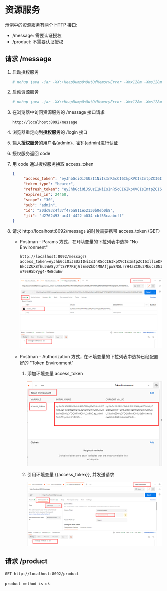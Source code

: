 # 资源服务

示例中的资源服务有两个 HTTP 接口:

- /message: 需要认证授权
- /product: 不需要认证授权

## 请求 /message

1. 启动授权服务
   ```bash
   # nohup java -jar -XX:+HeapDumpOnOutOfMemoryError -Xmx128m -Xms128m ./spring-security-oauth2-auth-server-0.0.1.jar > /dev/null &
   ```

2. 启动资源服务
   ```bash
   # nohup java -jar -XX:+HeapDumpOnOutOfMemoryError -Xmx128m -Xms128m ./spring-security-oauth2-resource-server-0.0.1.jar > /dev/null &
   ```

3. 在浏览器中访问资源服务的 /message 接口请求
   ```
   http://localhost:8092/message
   ```

4. 浏览器重定向到**授权服务**的 /login 接口

5. 输入**授权服务**的用户名(admin)、密码(admin)进行认证

6. 授权服务返回 code

7. 用 code 通过授权服务换取 access_token
   ```json
   {
        "access_token": "eyJhbGciOiJSUzI1NiIsInR5cCI6IkpXVCIsImtpZCI6IllLeDFWTDlNL0RDT3ZOWCt0OWxUQXJpUXJtVlhtSDl6b3FQQWFnMDh4U2s9In0.eyJzdWIiOiJhZG1pbiIsInVzZXJfbmFtZSI6ImFkbWluIiwic2NvcGUiOlsiMzAiXSwiaWQiOiIyMGRjOTNjNGYzN2Y0NzVhODExZTUyMTMwYjBlYjBiOCIsImV4cCI6MTYzMTcxMzM4MywiYXV0aG9yaXRpZXMiOlsiVVNFUiIsIkFETUlOIl0sImp0aSI6ImQyNzYyNDkzLWFjNGYtNDQyMi1iMDM0LWNiZjU1Y2FhYmNmZiIsImNsaWVudF9pZCI6Im1lc3NhZ2luZy1jbGllbnQifQ.C7SRAxnp9I5_5YhDrrqRSzvtCsB__k3erFS1BQN8E2QlM4zQpGLfYtNtUPjhlcc2fZ1yo4YGXhxdcAObspXgXPuQkZIya6_kkyD0WzrI8WFr3GzjWBxHHVs9Go9zM39RCwSOE2eVUiqVz8zFHdmZAI0rlBhwVBFYVWlmwJ4wPqltHpGj2ZYzTmThj3Mj8E34K1DhKk2VzQVr1RmB5V08nQqQEKLFQOAZDG6t7ehpkConAW4m6nJ-EkczZUX8fhu5WA8yJftSYP7KEjGl8m0Zkb4M8Afjpw8N5LrrH4aZC0u2MkucsDN3E6rAk8R8QwJUIw-n79SH5bYyg4-MeBduEw",
        "token_type": "bearer",
        "refresh_token": "eyJhbGciOiJSUzI1NiIsInR5cCI6IkpXVCIsImtpZCI6IllLeDFWTDlNL0RDT3ZOWCt0OWxUQXJpUXJtVlhtSDl6b3FQQWFnMDh4U2s9In0.eyJzdWIiOiJhZG1pbiIsInVzZXJfbmFtZSI6ImFkbWluIiwic2NvcGUiOlsiMzAiXSwiYXRpIjoiZDI3NjI0OTMtYWM0Zi00NDIyLWIwMzQtY2JmNTVjYWFiY2ZmIiwiaWQiOiIyMGRjOTNjNGYzN2Y0NzVhODExZTUyMTMwYjBlYjBiOCIsImV4cCI6MTYzMTcxMzM4MywiYXV0aG9yaXRpZXMiOlsiVVNFUiIsIkFETUlOIl0sImp0aSI6Ijc2M2QwNjY1LTlkZTUtNDdiMS05OGQ3LTM0NWU4ZTIxMjRkZCIsImNsaWVudF9pZCI6Im1lc3NhZ2luZy1jbGllbnQifQ.YjBie37Np4_WR_O84u8ulHgiBsnFmUe9ImWnzNIpv6f06jmQ93kY8f1xInLIaYEvRPXrRO_X9-WjpEz1eGi9p0Ve6zn8CFiJxA9DqOiydmhwwNbMNHzW4BSVCZcxGT1bSFayPsYJO1wzfwFLZoryRKb_AwZpQER7K8GdU6vjZB5MBQzk75xfLgjOx8BjxRJwtu5Bqx6f49NT7zlO_ceSgCPiHUez18qxzLXzH8VbErcSddYNsECSqQdfdkbk-kPUksllysqz0TQvOEtKepbxDxwHtMBretbcn7JWhPgtZxEZeb48VVFxxRxFYod_R5TUyL6v0WhUcCJOudCNtsHqQQ",
        "expires_in": 24460,
        "scope": "30",
        "sub": "admin",
        "id": "20dc93c4f37f475a811e52130b0eb0b8",
        "jti": "d2762493-ac4f-4422-b034-cbf55caabcff"
   }
   ```

8. 请求 http://localhost:8092/message 的时候需要携带 access_token (GET)
   - Postman - Params 方式，在环境变量的下拉列表中选择 "No Environment"
      ```
      http://localhost:8092/message?access_token=eyJhbGciOiJSUzI1NiIsInR5cCI6IkpXVCIsImtpZCI6IllLeDFWTDlNL0RDT3ZOWCt0OWxUQXJpUXJtVlhtSDl6b3FQQWFnMDh4U2s9In0.eyJzdWIiOiJhZG1pbiIsInVzZXJfbmFtZSI6ImFkbWluIiwic2NvcGUiOlsiMzAiXSwiaWQiOiIyMGRjOTNjNGYzN2Y0NzVhODExZTUyMTMwYjBlYjBiOCIsImV4cCI6MTYzMTcxMzM4MywiYXV0aG9yaXRpZXMiOlsiVVNFUiIsIkFETUlOIl0sImp0aSI6ImQyNzYyNDkzLWFjNGYtNDQyMi1iMDM0LWNiZjU1Y2FhYmNmZiIsImNsaWVudF9pZCI6Im1lc3NhZ2luZy1jbGllbnQifQ.C7SRAxnp9I5_5YhDrrqRSzvtCsB__k3erFS1BQN8E2QlM4zQpGLfYtNtUPjhlcc2fZ1yo4YGXhxdcAObspXgXPuQkZIya6_kkyD0WzrI8WFr3GzjWBxHHVs9Go9zM39RCwSOE2eVUiqVz8zFHdmZAI0rlBhwVBFYVWlmwJ4wPqltHpGj2ZYzTmThj3Mj8E34K1DhKk2VzQVr1RmB5V08nQqQEKLFQOAZDG6t7ehpkConAW4m6nJ-EkczZUX8fhu5WA8yJftSYP7KEjGl8m0Zkb4M8Afjpw8N5LrrH4aZC0u2MkucsDN3E6rAk8R8QwJUIw-n79SH5bYyg4-MeBduEw
      ```

      ![Params](../../images/token/token-01.png 'Params')

   - Postman - Authorization 方式，在环境变量的下拉列表中选择已经配置好的 "Token Environment"
      1. 添加环境变量 access_token

         ![Environment](../../images/token/token-02.png 'Environment')
      2. 引用环境变量 {{access_token}}, 并发送请求

         ![Authorization](../../images/token/token-03.png 'Authorization')

## 请求 /product

```
GET http://localhost:8092/product

product method is ok
```
